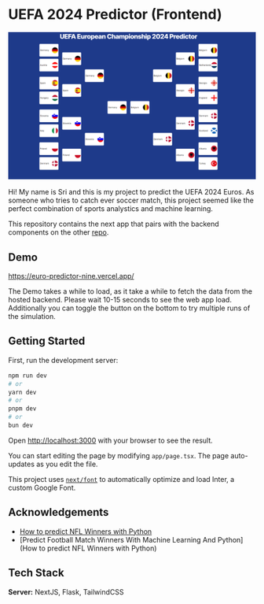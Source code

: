 
# UEFA 2024 Predictor (Frontend)

![screenshot](screenshot.png)

Hi! My name is Sri and this is my project to predict the UEFA 2024 Euros. As someone who tries to catch ever soccer match, this project seemed like the perfect combination of sports analystics and machine learning.

This repository contains the next app that pairs with the backend components on the other [repo](https://github.com/SriTree/UEFA_2024_Predictor_Backend).

## Demo
https://euro-predictor-nine.vercel.app/

The Demo takes a while to load, as it take a while to fetch the data from the hosted backend. Please wait 10-15 seconds to see the web app load. Additionally you can toggle the button on the bottom to try multiple runs 
of the simulation.

## Getting Started

First, run the development server:

```bash
npm run dev
# or
yarn dev
# or
pnpm dev
# or
bun dev
```

Open [http://localhost:3000](http://localhost:3000) with your browser to see the result.

You can start editing the page by modifying `app/page.tsx`. The page auto-updates as you edit the file.

This project uses [`next/font`](https://nextjs.org/docs/basic-features/font-optimization) to automatically optimize and load Inter, a custom Google Font.

## Acknowledgements

 - [How to predict NFL Winners with Python](https://www.activestate.com/blog/how-to-predict-nfl-winners-with-python/)
 - [Predict Football Match Winners With Machine Learning And Python](How to predict NFL Winners with Python)

## Tech Stack

**Server:** NextJS, Flask, TailwindCSS
